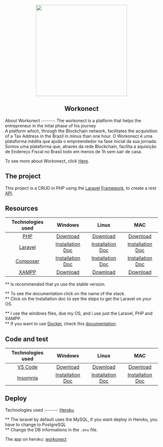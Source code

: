 <p align="center"><a href="https://www.workonect.com" target="_blank"><img src="http://www.iochip.com.br/frontEnd/assets/img/portfolio/portfolio-5.jpg" width="300"></a></p>

<h2 align="center"> Workonect </h2>

About Workonect
:------: 
The workonect is a platform that helps the entrepreneur in the intial phase of his journey <br>
A platform which, through the Blockchain network, facilitates the acquisition of a Tax Address in the Brazil in minus than one hour.
 O Workonect é uma plataforma inédita que ajuda o empreendedor na fase inicial da sua jornada. <br> Somos uma plataforma que, através da rede Blockchain, facilita a aquisição de Endereço Fiscal no Brasil todo em menos de 1h sem sair de casa. 

To see more about Workonect, click [Here](https://www.workonect.com).
## The project

This project is a CRUD in PHP using the [Laravel](https://laravel.com) [Framework](https://laravel.com), to create a rest [API](https://www.redhat.com/en/topics/api/what-is-a-rest-api).

## Resources

Technologies used | Windows | Linux | MAC
:------: | :------: | :------: | :------:
[PHP](https://www.php.net/docs.php) | [Download](https://windows.php.net/download/) | [Download](https://www.php.net/manual/en/install.unix.debian.php) | [Download](https://www.php.net/manual/en/install.macosx.php)
[Laravel](https://laravel.com/api/8.x/) | [Installation Doc](https://laravel.com/docs/8.x/installation) | [Installation Doc](https://laravel.com/docs/8.x/installation) | [Installation Doc](https://laravel.com/docs/8.x/installation)
[Composer](https://getcomposer.org/doc/) | [Installation Doc](https://getcomposer.org/doc/00-intro.md#installation-linux-unix-macos) | [Installation Doc](https://getcomposer.org/doc/00-intro.md#installation-linux-unix-macos) | [Installation Doc](https://getcomposer.org/doc/00-intro.md#installation-linux-unix-macos)
[XAMPP](https://www.apachefriends.org/download.html) | [Download](https://www.apachefriends.org/download.html) | [Download](https://www.apachefriends.org/download.html) | [Download](https://www.apachefriends.org/download.html)

** Is recommended that yo use the stable version.

** To see the documentation click on the name of the stack. <br>
** Click on the Installation doc to see the steps to get the Laravel on your OS.

** I use the windows files, due my OS, and i use just the  Laravel, PHP and XAMPP. <br>
** If you want to use [Docker](https://www.docker.com/products/docker-desktop), check this [documentation](https://laravel.com/docs/8.x/installation).

## Code and test

Technologies used | Windows | Linux | MAC
:------: | :------: | :------: | :------:
[VS Code](https://code.visualstudio.com/docs) | [Download](https://code.visualstudio.com/download) | [Download](https://code.visualstudio.com/download) | [Download](https://code.visualstudio.com/download)
[Insomnia](https://support.insomnia.rest) | [Installation Doc](https://support.insomnia.rest/article/156-installation) | [Installation Doc](https://support.insomnia.rest/article/156-installation) | [Installation Doc](https://support.insomnia.rest/article/156-installation)

## Deploy

Technologies used 
:------: 
[Heroku](https://devcenter.heroku.com)

** The laravel by default uses the MySQL, if you want deploy in Heroku, you have to change to PostgreSQL <br>
** Change the DB informations in the `.env` file.

The app on heroku: [workonect](https://workonect.herokuapp.com/api/users)
